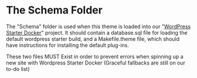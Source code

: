 # The Schema Folder

The "Schema" folder is used when this theme is loaded into our "[WordPress Starter Docker](https://github.com/ocupop/wordpress_starter_docker)" project. It should contain a database.sql file for loading the default wordpress starter build, and a Makefile.theme file, which should have instructions for installing the default plug-ins.

These two files MUST Exist in order to prevent errors when spinning up a new site with Wordpress Starter Docker (Graceful fallbacks are still on our to-do list)
